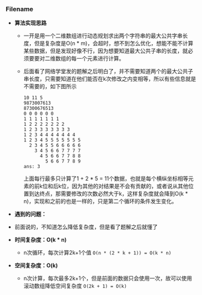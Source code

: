### Filename

- **算法实现思路**
    
    - 一开是用一个二维数组进行动态规划求出两个字符串的最大公共字串长度，但是复杂度是O(n * m)，会超时，想不到怎么优化，想能不能不计算某些数据，但是发现好像不行，因为想要知道最大公共子串的长度，就必须要要对二维数组的每一个元素进行计算。
    
    - 后面看了网络学堂发的题解之后明白了，并不需要知道两个的最大公共子串长度，只需要知道在他们能否在k次修改之内变相等，所以有些信息就是不需要的，如下图所示
    
      ```shell
      10 11 5
      9873007613
      87300676513
      0 0 0 0 0 0
      1 1 1 1 1 1 1
      1 2 2 2 2 2 2 2
      1 2 3 3 3 3 3 3 3
      1 2 3 4 4 4 4 4 4 4
      1 2 3 4 5 5 5 5 5 5 5
        2 3 4 5 5 6 6 6 6 6
          3 4 5 6 6 7 7 7 7
            4 5 6 6 7 7 8 8
              5 6 6 7 7 8 9
      ans: 3
      ```
    
      上面每行最多只计算了1 + 2 * 5 = 11个数据，也就是每个横纵坐标相等元素的前k位和后k位，因为其他的对结果是不会有贡献的，或者说从其他位置到达终点，那需要修改的次数必然大于k，这样复杂度就会降到O(k * n)，实现和之前的也是一样的，只是第二个循环的条件发生变化。
    
- **遇到的问题：**
  
- 前面说的，不知道怎么降低复杂度，但是看了题解之后就懂了
  
- **时间复杂度：O(k * n)**

    - n次循环，每次计算2k+1个值
    `O(n * (2 * k + 1)) = O(k * n)`
    
- **空间复杂度：O(k)**

    - n次计算，每次最多2k+1个，但是前面的数据只会使用一次，故可以使用滚动数组降低空间复杂度
    `O(2k + 1) = O(k)`